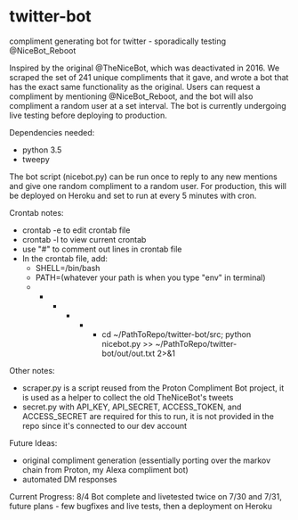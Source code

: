 # twitter-bot
compliment generating bot for twitter - sporadically testing @NiceBot_Reboot

Inspired by the original @TheNiceBot, which was deactivated in 2016. We scraped the set of 241 unique compliments that it gave, and wrote a bot that has the exact same functionality as the original. Users can request a compliment by mentioning @NiceBot_Reboot, and the bot will also compliment a random user at a set interval. The bot is currently undergoing live testing before deploying to production.

Dependencies needed:
- python 3.5
- tweepy

The bot script (nicebot.py) can be run once to reply to any new mentions and give one random compliment to a random user.
For production, this will be deployed on Heroku and set to run at every 5 minutes with cron.

Crontab notes:
- crontab -e to edit crontab file
- crontab -l to view current crontab
- use "#" to comment out lines in crontab file
- In the crontab file, add:
	- SHELL=/bin/bash
	- PATH=(whatever your path is when you type "env" in terminal)
	- * * * * * cd ~/PathToRepo/twitter-bot/src; python nicebot.py >> ~/PathToRepo/twitter-bot/out/out.txt 2>&1

Other notes:
- scraper.py is a script reused from the Proton Compliment Bot project, it is used as a helper to collect the old TheNiceBot's tweets
- secret.py with API_KEY, API_SECRET, ACCESS_TOKEN, and ACCESS_SECRET are required for this to run, it is not provided in the repo since it's connected to our dev account

Future Ideas:
- original compliment generation (essentially porting over the markov chain from Proton, my Alexa compliment bot)
- automated DM responses



Current Progress:
8/4 Bot complete and livetested twice on 7/30 and 7/31, future plans - few bugfixes and live tests, then a deployment on Heroku

